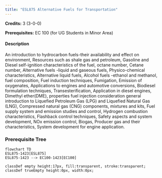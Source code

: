 ```yaml
---
title: "ESL875 Alternative Fuels for Transportation"
---
```

**Credits:** 3 (3-0-0)

**Prerequisites:** EC 100 (for UG Students in Minor Area)

#### Description
An introduction to hydrocarbon fuels-their availability and effect on environment, Resources such as shale gas and petroleum, Gasoline and Diesel self-ignition characteristics of the fuel, octane number, Cetane number, Alternative fuels -liquid and gaseous fuels, Physico-chemical characteristics, Alternative liquid fuels, Alcohol fuels -ethanol and methanol, fuel composition, Fuel induction techniques, Fumigation, Emission of oxygenates, Applications to engines and automotive conversions, Biodiesel formulation techniques, Transesterification, Application in diesel engines, Dimethyl ether(DME), properties fuel injection consideration general introduction to Liquefied Petroleum Gas (LPG) and Liquefied Natural Gas (LNG), Compressed natural gas (CNG) components, mixtures and kits, Fuel supply system and emission studies and control, Hydrogen combustion characteristics, Flashback control techniques, Safety aspects and system development, NOx emission control, Biogas, Producer gas and their characteristics, System development for engine application.

### Prerequisite Tree

```mermaid
flowchart TD
ESL875-1423[ESL875]
ESL875-1423 --> EC100-1423[EC100]

classDef empty height:17px, fill:transparent, stroke:transparent;
classDef trueEmpty height:0px, width:0px;
```